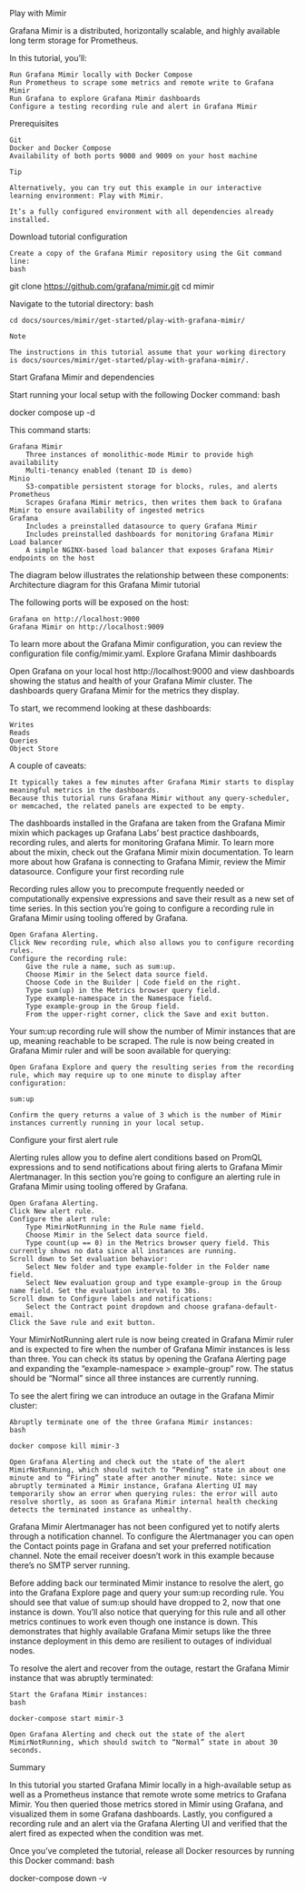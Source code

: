 Play with Mimir

Grafana Mimir is a distributed, horizontally scalable, and highly available long term storage for Prometheus.

In this tutorial, you’ll:

    Run Grafana Mimir locally with Docker Compose
    Run Prometheus to scrape some metrics and remote write to Grafana Mimir
    Run Grafana to explore Grafana Mimir dashboards
    Configure a testing recording rule and alert in Grafana Mimir

Prerequisites

    Git
    Docker and Docker Compose
    Availability of both ports 9000 and 9009 on your host machine

    Tip

    Alternatively, you can try out this example in our interactive learning environment: Play with Mimir.

    It’s a fully configured environment with all dependencies already installed.

Download tutorial configuration

    Create a copy of the Grafana Mimir repository using the Git command line:
    bash 

git clone https://github.com/grafana/mimir.git
cd mimir

Navigate to the tutorial directory:
bash

    cd docs/sources/mimir/get-started/play-with-grafana-mimir/

    Note

    The instructions in this tutorial assume that your working directory is docs/sources/mimir/get-started/play-with-grafana-mimir/.

Start Grafana Mimir and dependencies

Start running your local setup with the following Docker command:
bash

docker compose up -d

This command starts:

    Grafana Mimir
        Three instances of monolithic-mode Mimir to provide high availability
        Multi-tenancy enabled (tenant ID is demo)
    Minio
        S3-compatible persistent storage for blocks, rules, and alerts
    Prometheus
        Scrapes Grafana Mimir metrics, then writes them back to Grafana Mimir to ensure availability of ingested metrics
    Grafana
        Includes a preinstalled datasource to query Grafana Mimir
        Includes preinstalled dashboards for monitoring Grafana Mimir
    Load balancer
        A simple NGINX-based load balancer that exposes Grafana Mimir endpoints on the host

The diagram below illustrates the relationship between these components: Architecture diagram for this Grafana Mimir tutorial

The following ports will be exposed on the host:

    Grafana on http://localhost:9000
    Grafana Mimir on http://localhost:9009

To learn more about the Grafana Mimir configuration, you can review the configuration file config/mimir.yaml.
Explore Grafana Mimir dashboards

Open Grafana on your local host http://localhost:9000 and view dashboards showing the status and health of your Grafana Mimir cluster. The dashboards query Grafana Mimir for the metrics they display.

To start, we recommend looking at these dashboards:

    Writes
    Reads
    Queries
    Object Store

A couple of caveats:

    It typically takes a few minutes after Grafana Mimir starts to display meaningful metrics in the dashboards.
    Because this tutorial runs Grafana Mimir without any query-scheduler, or memcached, the related panels are expected to be empty.

The dashboards installed in the Grafana are taken from the Grafana Mimir mixin which packages up Grafana Labs’ best practice dashboards, recording rules, and alerts for monitoring Grafana Mimir. To learn more about the mixin, check out the Grafana Mimir mixin documentation. To learn more about how Grafana is connecting to Grafana Mimir, review the Mimir datasource.
Configure your first recording rule

Recording rules allow you to precompute frequently needed or computationally expensive expressions and save their result as a new set of time series. In this section you’re going to configure a recording rule in Grafana Mimir using tooling offered by Grafana.

    Open Grafana Alerting.
    Click New recording rule, which also allows you to configure recording rules.
    Configure the recording rule:
        Give the rule a name, such as sum:up.
        Choose Mimir in the Select data source field.
        Choose Code in the Builder | Code field on the right.
        Type sum(up) in the Metrics browser query field.
        Type example-namespace in the Namespace field.
        Type example-group in the Group field.
        From the upper-right corner, click the Save and exit button.

Your sum:up recording rule will show the number of Mimir instances that are up, meaning reachable to be scraped. The rule is now being created in Grafana Mimir ruler and will be soon available for querying:

    Open Grafana Explore and query the resulting series from the recording rule, which may require up to one minute to display after configuration:

    sum:up

    Confirm the query returns a value of 3 which is the number of Mimir instances currently running in your local setup.

Configure your first alert rule

Alerting rules allow you to define alert conditions based on PromQL expressions and to send notifications about firing alerts to Grafana Mimir Alertmanager. In this section you’re going to configure an alerting rule in Grafana Mimir using tooling offered by Grafana.

    Open Grafana Alerting.
    Click New alert rule.
    Configure the alert rule:
        Type MimirNotRunning in the Rule name field.
        Choose Mimir in the Select data source field.
        Type count(up == 0) in the Metrics browser query field. This currently shows no data since all instances are running.
    Scroll down to Set evaluation behavior:
        Select New folder and type example-folder in the Folder name field.
        Select New evaluation group and type example-group in the Group name field. Set the evaluation interval to 30s.
    Scroll down to Configure labels and notifications:
        Select the Contract point dropdown and choose grafana-default-email.
    Click the Save rule and exit button.

Your MimirNotRunning alert rule is now being created in Grafana Mimir ruler and is expected to fire when the number of Grafana Mimir instances is less than three. You can check its status by opening the Grafana Alerting page and expanding the “example-namespace > example-group” row. The status should be “Normal” since all three instances are currently running.

To see the alert firing we can introduce an outage in the Grafana Mimir cluster:

    Abruptly terminate one of the three Grafana Mimir instances:
    bash 

    docker compose kill mimir-3

    Open Grafana Alerting and check out the state of the alert MimirNotRunning, which should switch to “Pending” state in about one minute and to “Firing” state after another minute. Note: since we abruptly terminated a Mimir instance, Grafana Alerting UI may temporarily show an error when querying rules: the error will auto resolve shortly, as soon as Grafana Mimir internal health checking detects the terminated instance as unhealthy.

Grafana Mimir Alertmanager has not been configured yet to notify alerts through a notification channel. To configure the Alertmanager you can open the Contact points page in Grafana and set your preferred notification channel. Note the email receiver doesn’t work in this example because there’s no SMTP server running.

Before adding back our terminated Mimir instance to resolve the alert, go into the Grafana Explore page and query your sum:up recording rule. You should see that value of sum:up should have dropped to 2, now that one instance is down. You’ll also notice that querying for this rule and all other metrics continues to work even though one instance is down. This demonstrates that highly available Grafana Mimir setups like the three instance deployment in this demo are resilient to outages of individual nodes.

To resolve the alert and recover from the outage, restart the Grafana Mimir instance that was abruptly terminated:

    Start the Grafana Mimir instances:
    bash 

    docker-compose start mimir-3

    Open Grafana Alerting and check out the state of the alert MimirNotRunning, which should switch to “Normal” state in about 30 seconds.

Summary

In this tutorial you started Grafana Mimir locally in a high-available setup as well as a Prometheus instance that remote wrote some metrics to Grafana Mimir. You then queried those metrics stored in Mimir using Grafana, and visualized them in some Grafana dashboards. Lastly, you configured a recording rule and an alert via the Grafana Alerting UI and verified that the alert fired as expected when the condition was met.

Once you’ve completed the tutorial, release all Docker resources by running this Docker command:
bash

docker-compose down -v